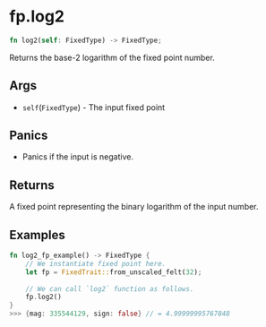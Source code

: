 # fp.log2

```rust
fn log2(self: FixedType) -> FixedType;
```

Returns the base-2 logarithm of the fixed point number.

## Args

* `self`(`FixedType`) - The input fixed point

## Panics

* Panics if the input is negative.

## Returns

A fixed point representing the binary logarithm of the input number.

## Examples

```rust
fn log2_fp_example() -> FixedType {
    // We instantiate fixed point here.
    let fp = FixedTrait::from_unscaled_felt(32);
    
    // We can call `log2` function as follows.
    fp.log2()
}
>>> {mag: 335544129, sign: false} // = 4.99999995767848
```
